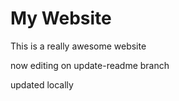 # My Website

This is a really awesome website

now editing on update-readme branch

updated locally
